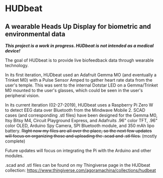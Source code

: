 # HUDbeat
## A wearable Heads Up Display for biometric and environmental data


*__This project is a work in progress. HUDbeat is not intended as a medical device!__*

The goal of HUDbeat is to provide live biofeedback data through wearable technology.

In its first iteration, HUDbeat used an Adafruit Gemma MO (and eventually a Trinket M0) with a Pulse Sensor Amped to gather heart rate data from the user's temple. This was sent to the internal Dotstar LED on a Gemma/Trinket M0 mounted to the user's glasses, which could be seen in the user's peripheral vision. 

In its current iteration (02-27-2019), HUDbeat uses a Raspberry Pi Zero W to detect EEG data over Bluetooth from the Mindwave Mobile 2. SCAD cases (and corresponding .stl files) have been designed for the Gemma M0, Itsy Bitsy M4, Circuit Playground Express, and Adafruits .96" color TFT, .96" color OLED, Arduino Spy Camera, SPI Bluetooth module, and 350 mAh lipo battery. ~~Right now my files are all over the place, so the next few updates will focus on organizing those and uploading the .scad and .stl files.~~ (mostly complete)

Future updates will focus on integrating the Pi with the Arduino and other modules.

.scad and .stl files can be found on my Thingiverse page in the HUDbeat collection:
https://www.thingiverse.com/agoramachina/collections/hudbeat

